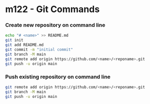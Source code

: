# m122 - Git Commands

### Create new repository on command line
````BASH
echo "# <name>" >> README.md
git init
git add README.md
git commit -m "initial commit"
git branch -M main
git remote add origin https://github.com/<name>/<reponame>.git
git push -u origin main
````

### Push existing repository on command line
````BASH
git remote add origin https://github.com/<name>/<reponame>.git
git branch -M main
git push -u origin main
````
